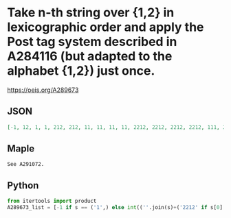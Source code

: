 # Take n\-th string over \{1,2\} in lexicographic order and apply the Post tag system described in A284116 \(but adapted to the alphabet \{1,2\}\) just once\.
https://oeis.org/A289673
## JSON
```JSON
[-1, 12, 1, 1, 212, 212, 11, 11, 11, 11, 2212, 2212, 2212, 2212, 111, 211, 111, 211, 111, 211, 111, 211, 12212, 22212, 12212, 22212, 12212, 22212, 12212, 22212, 1111, 1211, 2111, 2211, 1111, 1211, 2111, 2211, 1111, 1211, 2111, 2211, 1111, 1211, 2111, 2211, 112212]
```
## Maple
```Maple
See A291072.
```
## Python
```Python
from itertools import product
A289673_list = [-1 if s == ('1',) else int((''.join(s)+('2212' if s[0] == '2' else '11'))[3:]) for l in range(1,10) for s in product('12',repeat=l)] # _Chai Wah Wu_, Aug 06 2017
```
